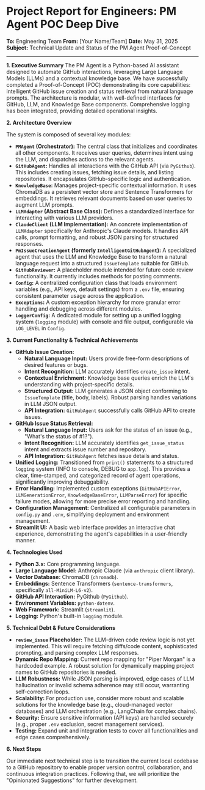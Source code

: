 # Project Report for Engineers: PM Agent POC Deep Dive

**To:** Engineering Team
**From:** [Your Name/Team]
**Date:** May 31, 2025
**Subject:** Technical Update and Status of the PM Agent Proof-of-Concept

---

**1. Executive Summary**
The PM Agent is a Python-based AI assistant designed to automate GitHub interactions, leveraging Large Language Models (LLMs) and a contextual knowledge base. We have successfully completed a Proof-of-Concept (POC) demonstrating its core capabilities: intelligent GitHub issue creation and status retrieval from natural language prompts. The architecture is modular, with well-defined interfaces for GitHub, LLM, and Knowledge Base components. Comprehensive logging has been integrated, providing detailed operational insights.

**2. Architecture Overview**

The system is composed of several key modules:

* **`PMAgent` (Orchestrator):** The central class that initializes and coordinates all other components. It receives user queries, determines intent using the LLM, and dispatches actions to the relevant agents.
* **`GitHubAgent`:** Handles all interactions with the GitHub API (via `PyGithub`). This includes creating issues, fetching issue details, and listing repositories. It encapsulates GitHub-specific logic and authentication.
* **`KnowledgeBase`:** Manages project-specific contextual information. It uses ChromaDB as a persistent vector store and Sentence Transformers for embeddings. It retrieves relevant documents based on user queries to augment LLM prompts.
* **`LLMAdapter` (Abstract Base Class):** Defines a standardized interface for interacting with various LLM providers.
* **`ClaudeClient` (LLM Implementation):** An concrete implementation of `LLMAdapter` specifically for Anthropic's Claude models. It handles API calls, prompt formatting, and robust JSON parsing for structured responses.
* **`PmIssueCreationAgent` (formerly `IntelligentGitHubAgent`):** A specialized agent that uses the LLM and Knowledge Base to transform a natural language request into a structured `IssueTemplate` suitable for GitHub.
* **`GitHubReviewer`:** A placeholder module intended for future code review functionality. It currently includes methods for posting comments.
* **`Config`:** A centralized configuration class that loads environment variables (e.g., API keys, default settings) from a `.env` file, ensuring consistent parameter usage across the application.
* **`Exceptions`:** A custom exception hierarchy for more granular error handling and debugging across different modules.
* **`LoggerConfig`:** A dedicated module for setting up a unified logging system (`logging` module) with console and file output, configurable via `LOG_LEVEL` in `Config`.

**3. Current Functionality & Technical Achievements**

* **GitHub Issue Creation:**
    * **Natural Language Input:** Users provide free-form descriptions of desired features or bugs.
    * **Intent Recognition:** LLM accurately identifies `create_issue` intent.
    * **Contextual Enrichment:** Knowledge base queries enrich the LLM's understanding with project-specific details.
    * **Structured Output:** LLM generates a JSON object conforming to `IssueTemplate` (title, body, labels). Robust parsing handles variations in LLM JSON output.
    * **API Integration:** `GitHubAgent` successfully calls GitHub API to create issues.
* **GitHub Issue Status Retrieval:**
    * **Natural Language Input:** Users ask for the status of an issue (e.g., "What's the status of #1?").
    * **Intent Recognition:** LLM accurately identifies `get_issue_status` intent and extracts issue number and repository.
    * **API Integration:** `GitHubAgent` fetches issue details and status.
* **Unified Logging:** Transitioned from `print()` statements to a structured `logging` system (INFO to console, DEBUG to `app.log`). This provides a clear, time-stamped, and categorized record of agent operations, significantly improving debuggability.
* **Error Handling:** Implemented custom exceptions (`GitHubAPIError`, `LLMGenerationError`, `KnowledgeBaseError`, `LLMParseError`) for specific failure modes, allowing for more precise error reporting and handling.
* **Configuration Management:** Centralized all configurable parameters in `config.py` and `.env`, simplifying deployment and environment management.
* **Streamlit UI:** A basic web interface provides an interactive chat experience, demonstrating the agent's capabilities in a user-friendly manner.

**4. Technologies Used**

* **Python 3.x:** Core programming language.
* **Large Language Model:** Anthropic Claude (via `anthropic` client library).
* **Vector Database:** ChromaDB (`chromadb`).
* **Embeddings:** Sentence Transformers (`sentence-transformers`, specifically `all-MiniLM-L6-v2`).
* **GitHub API Interaction:** PyGithub (`PyGithub`).
* **Environment Variables:** `python-dotenv`.
* **Web Framework:** Streamlit (`streamlit`).
* **Logging:** Python's built-in `logging` module.

**5. Technical Debt & Future Considerations**

* **`review_issue` Placeholder:** The LLM-driven code review logic is not yet implemented. This will require fetching diffs/code content, sophisticated prompting, and parsing complex LLM responses.
* **Dynamic Repo Mapping:** Current repo mapping for "Piper Morgan" is a hardcoded example. A robust solution for dynamically mapping project names to GitHub repositories is needed.
* **LLM Robustness:** While JSON parsing is improved, edge cases of LLM hallucination or invalid schema adherence may still occur, warranting self-correction loops.
* **Scalability:** For production use, consider more robust and scalable solutions for the knowledge base (e.g., cloud-managed vector databases) and LLM orchestration (e.g., LangChain for complex chains).
* **Security:** Ensure sensitive information (API keys) are handled securely (e.g., proper `.env` exclusion, secret management services).
* **Testing:** Expand unit and integration tests to cover all functionalities and edge cases comprehensively.

**6. Next Steps**

Our immediate next technical step is to transition the current local codebase to a GitHub repository to enable proper version control, collaboration, and continuous integration practices. Following that, we will prioritize the "Opinionated Suggestions" for further development.

